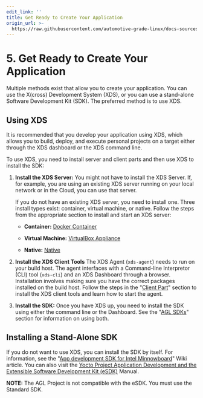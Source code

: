 ```yaml
---
edit_link: ''
title: Get Ready to Create Your Application
origin_url: >-
  https://raw.githubusercontent.com/automotive-grade-linux/docs-sources/guppy/docs/getting-started/app-workflow-prep-app.md
---
```


<!-- WARNING: This file is generated by fetch_docs.js using /home/boron/Documents/AGL/docs-webtemplate/site/_data/tocs/getting_started/guppy/image-development-workflow-getting-started-book.yml -->

# 5. Get Ready to Create Your Application #

Multiple methods exist that allow you to create your application.
You can use the X(cross) Development System (XDS), or you can use
a stand-alone Software Development Kit (SDK).
The preferred method is to use XDS.

## Using XDS ##

It is recommended that you develop your application using XDS,
which allows you to build, deploy, and execute personal projects on a target
either through the XDS dashboard or the XDS command line.

To use XDS, you need to install server and client parts
and then use XDS to install the SDK:

1. **Install the XDS Server:**  You might not have to install the XDS Server.
   If, for example, you are using an existing XDS server running on your local network
   or in the Cloud, you can use that server.

   If you do not have an existing XDS server, you need to install one.
   Three install types exist: container, virtual machine, or native.
   Follow the steps from the appropriate section to install and start an XDS server:

   * **Container:** [Docker Container](../../../devguides/reference/xds/part-1/server-part.html#docker-container)

   * **Virtual Machine:** [VirtualBox Appliance](../../../devguides/reference/xds/part-1/server-part.html#virtualbox-appliance)

   * **Native:** [Native](../../../devguides/reference/xds/part-1/server-part.html#native)

2. **Install the XDS Client Tools**  The XDS Agent (``xds-agent``) needs to run on your build host.
   The agent interfaces with a Command-line Interpretor (CLI) tool (``xds-cli``) and an
   XDS Dashboard through a browser.
   Installation involves making sure you have the correct packages installed on the
   build host.
   Follow the steps in the
   "[Client Part](../../../devguides/reference/xds/part-1/client-part.html)"
   section to install the XDS client tools and learn how to start the agent.

3. **Install the SDK:** Once you have XDS up, you need to install the
   SDK using either the command line or the Dashboard.
   See the
   "[AGL SDKs](../../../devguides/reference/xds/part-1/install-sdk.html)"
   section for information on using both.

## Installing a Stand-Alone SDK ##

If you do not want to use XDS, you can install the SDK by itself.
For information, see the
"[App development SDK for Intel Minnowboard](https://wiki.automotivelinux.org/agl-distro/developer_resources_intel_apps)"
Wiki article.
You can also visit the
[Yocto Project Application Development and the Extensible Software Development Kit (eSDK)](https://yoctoproject.org/docs/2.4.4/sdk-manual/sdk-manual.html)
Manual.

**NOTE:** The AGL Project is not compatible with the eSDK.
You must use the Standard SDK.
